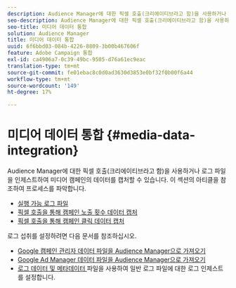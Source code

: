 ```yaml
---
description: Audience Manager에 대한 픽셀 호출(크리에이티브라고 함)을 사용하거나 로그 파일을 인제스트하여 미디어 캠페인의 데이터를 캡처할 수 있습니다.
seo-description: Audience Manager에 대한 픽셀 호출(크리에이티브라고 함)을 사용하거나 로그 파일을 인제스트하여 미디어 캠페인의 데이터를 캡처할 수 있습니다.
seo-title: 미디어 데이터 통합
solution: Audience Manager
title: 미디어 데이터 통합
uuid: 6f6bbd03-084b-4226-8809-3b00b467606f
feature: Adobe Campaign 통합
exl-id: ca4906a7-0c39-49bc-9505-d76a61ec9eac
translation-type: tm+mt
source-git-commit: fe01ebac8c0d0ad3630d3853e0bf32f0b00f6a44
workflow-type: tm+mt
source-wordcount: '149'
ht-degree: 17%

---
```


# 미디어 데이터 통합 {#media-data-integration}

Audience Manager에 대한 픽셀 호출(크리에이티브라고 함)을 사용하거나 로그 파일을 인제스트하여 미디어 캠페인의 데이터를 캡처할 수 있습니다. 이 섹션의 아티클을 참조하여 프로세스를 파악합니다.

<!-- c_camp_data_int.xml -->

* [실행 가능 로그 파일](/help/using/integration/media-data-integration/actionable-log-files.md)
* [픽셀 호출을 통해 캠페인 노출 횟수 데이터 캡처](/help/using/integration/media-data-integration/impression-data-pixels.md)
* [픽셀 호출을 통해 캠페인 클릭 데이터 캡처](/help/using/integration/media-data-integration/click-data-pixels.md)

로그 섭취를 설정하려면 다음 문서를 참조하십시오.

* [Google 캠페인 관리자 데이터 파일을 Audience Manager으로 가져오기](/help/using/reporting/audience-optimization-reports/aor-advertisers/import-dcm.md)
* [Google Ad Manager 데이터 파일을 Audience Manager으로 가져오기  ](/help/using/reporting/audience-optimization-reports/aor-publishers/import-dfp.md)
* [로그 데이터 및 메타데이터 ](/help/using/reporting/audience-optimization-reports/metadata-files-intro/metadata-files-intro.md) 파일을 사용하여 일반 로그 파일에 대한 로그 인제스트를 설정합니다.
